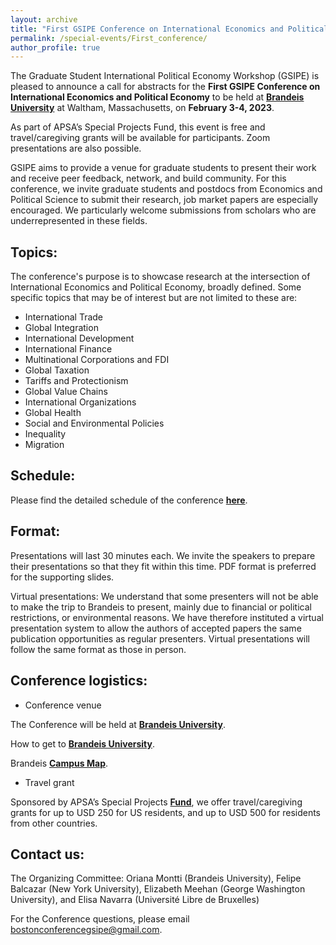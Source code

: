 ```yaml
---
layout: archive
title: "First GSIPE Conference on International Economics and Political Economy"
permalink: /special-events/First_conference/
author_profile: true
---
```


The Graduate Student International Political Economy Workshop (GSIPE) is pleased to announce a call for abstracts for the **First GSIPE Conference on International Economics and Political Economy** to be held at **<a href="https://www.brandeis.edu/">Brandeis University</a>** at Waltham, Massachusetts, on **February 3-4, 2023**.

As part of APSA’s Special Projects Fund, this event is free and travel/caregiving grants will be available for participants. Zoom presentations are also possible.

GSIPE aims to provide a venue for graduate students to present their work and receive peer feedback, network, and build community. For this conference, we invite graduate students and postdocs from Economics and Political Science to submit their research, job market papers are especially encouraged. We particularly welcome submissions from scholars who are underrepresented in these fields.


## Topics:

The conference's purpose is to showcase research at the intersection of International Economics and Political Economy, broadly defined. Some specific topics that may be of interest but are not limited to these are:

- International Trade
- Global Integration
- International Development
- International Finance
- Multinational Corporations and FDI
- Global Taxation
- Tariffs and Protectionism
- Global Value Chains
- International Organizations
- Global Health
- Social and Environmental Policies
- Inequality
- Migration

## Schedule:

Please find the detailed schedule of the conference **<a href="https://drive.google.com/file/d/1fmta7_UzJUqRhYYVZpWYA-_ty2ZfJpmg/view?usp=sharing">here</a>**.

## Format:

Presentations will last 30 minutes each. We invite the speakers to prepare their presentations so that they fit within this time. PDF format is preferred for the supporting slides.

Virtual presentations: We understand that some presenters will not be able to make the trip to Brandeis to present, mainly due to financial or political restrictions, or environmental reasons. We have therefore instituted a virtual presentation system to allow the authors of accepted papers the same publication opportunities as regular presenters. Virtual presentations will follow the same format as those in person.


## Conference logistics:

- Conference venue

The Conference will be held at **<a href="https://www.brandeis.edu/university-events/departments/spaces/index.html">Brandeis University</a>**. 

How to get to **<a href="https://www.brandeis.edu/about/visiting/directions.html">Brandeis University</a>**.

Brandeis **<a href="https://www.brandeis.edu/about/visiting/map.html#">Campus Map</a>**.


- Travel grant

Sponsored by APSA’s Special Projects **<a href="https://connect.apsanet.org/centennialcenter/fostering-global-research-networks-among-junior-international-political-economy-and-international-economics-scholars/">Fund</a>**, we offer travel/caregiving grants for up to USD 250 for US residents, and up to USD 500 for residents from other countries. 

## Contact us:
The Organizing Committee: Oriana Montti (Brandeis University), Felipe Balcazar (New York University), Elizabeth Meehan (George Washington University), and Elisa Navarra (Université Libre de Bruxelles)

For the Conference questions, please email [bostonconferencegsipe@gmail.com](bostonconferencegsipe@gmail.com).



